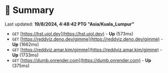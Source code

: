 # 📖 Summary
Last updated: **19/8/2024, 4:48:42 PTG "Asia/Kuala_Lumpur"**

- `GET` [https://hst.ujol.dev](https://hst.ujol.dev) - **Up** (573ms)
- `GET` [https://reddviz.deno.dev/gimme](https://reddviz.deno.dev/gimme) - **Up** (1662ms)
- `GET` [https://reddviz.amar.kim/gimme](https://reddviz.amar.kim/gimme) - **Up** (1733ms)
- `GET` [https://dumb.onrender.com](https://dumb.onrender.com) - **Up** (375ms)
